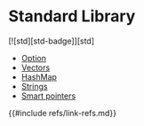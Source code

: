 # Standard Library

[![std][std-badge]][std]

- [Option](standard_library/option.md)
- [Vectors](standard_library/vectors.md)
- [HashMap](standard_library/hashmaps.md)
- [Strings](standard_library/strings.md)
- [Smart pointers](standard_library/smart_pointers.md)

{{#include refs/link-refs.md}}
